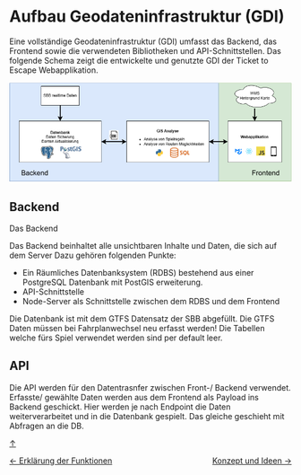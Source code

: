 # Aufbau Geodateninfrastruktur (GDI)

Eine vollständige Geodateninfrastruktur (GDI) umfasst das Backend, das Frontend sowie die verwendeten Bibliotheken und API-Schnittstellen. Das folgende Schema zeigt die entwickelte und genutzte GDI der Ticket to Escape Webapplikation.

![GDI Projekt Screenshot](Bilder/Datenbankschema.png)

## Backend

Das Backend

Das Backend beinhaltet alle unsichtbaren Inhalte und Daten, die sich auf dem Server Dazu gehören folgenden Punkte:

- Ein Räumliches Datenbanksystem (RDBS) bestehend aus einer PostgreSQL Datenbank mit PostGIS erweiterung.
- API-Schnittstelle
- Node-Server als Schnittstelle zwischen dem RDBS und dem Frontend

Die Datenbank ist mit dem GTFS Datensatz der SBB abgefüllt. Die GTFS Daten müssen bei Fahrplanwechsel neu erfasst werden! Die Tabellen welche fürs Spiel verwendet werden sind per default leer.

## API

Die API werden für den Datentrasnfer zwischen Front-/ Backend verwendet. Erfasste/ gewählte Daten werden aus dem Frontend als Payload ins Backend geschickt. Hier werden je nach Endpoint die Daten weiterverarbeitet und in die Datenbank gespielt. Das gleiche geschieht mit Abfragen an die DB.

<a id="top"></a>

[↑](#top)

<div style="display: flex; justify-content: space-between;">
  <div>
    <a href="funktionen.html">← Erklärung der Funktionen</a>
  </div>
  <div>
    <a href="konzept.html">Konzept und Ideen →</a>
  </div>
</div>
